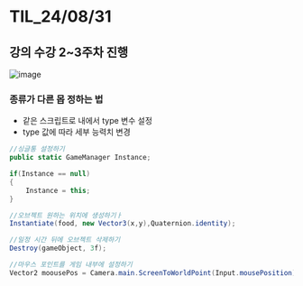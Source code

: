 # TIL_24/08/31

## 강의 수강 2~3주차 진행

![image](https://github.com/user-attachments/assets/905f2a2e-31e6-43d0-94ac-0a3bf3e4d271)

### 종류가 다른 몹 정하는 법

- 같은 스크립트로 내에서 type 변수 설정
- type 값에 따라 세부 능력치 변경

```c#
//싱글통 설정하기
public static GameManager Instance;

if(Instance == null)
{
    Instance = this;
}

//오브젝트 원하는 위치에 생성하기ㅏ
Instantiate(food, new Vector3(x,y),Quaternion.identity);

//일정 시간 뒤에 오브젝트 삭제하기
Destroy(gameObject, 3f);

//마우스 포인트를 게임 내부에 설정하기
Vector2 moousePos = Camera.main.ScreenToWorldPoint(Input.mousePosition);

```

